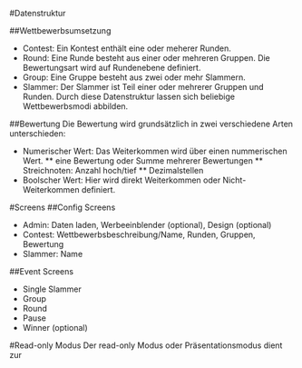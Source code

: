 #Datenstruktur

##Wettbewerbsumsetzung
* Contest: Ein Kontest enthält eine oder meherer Runden.
* Round: Eine Runde besteht aus einer oder mehreren Gruppen. Die Bewertungsart wird auf Rundenebene definiert.
* Group: Eine Gruppe besteht aus zwei oder mehr Slammern.
* Slammer: Der Slammer ist Teil einer oder mehrerer Gruppen und Runden.
Durch diese Datenstruktur lassen sich beliebige Wettbewerbsmodi abbilden.

##Bewertung
Die Bewertung wird grundsätzlich in zwei verschiedene Arten unterschieden:
* Numerischer Wert: Das Weiterkommen wird über einen nummerischen Wert.
** eine Bewertung oder Summe mehrerer Bewertungen
** Streichnoten: Anzahl hoch/tief
** Dezimalstellen
* Boolscher Wert: Hier wird direkt Weiterkommen oder Nicht-Weiterkommen definiert.


#Screens
##Config Screens
* Admin: Daten laden, Werbeeinblender (optional), Design (optional)
* Contest: Wettbewerbsbeschreibung/Name, Runden, Gruppen, Bewertung
* Slammer: Name

##Event Screens
* Single Slammer
* Group
* Round
* Pause
* Winner (optional)


#Read-only Modus
Der read-only Modus oder Präsentationsmodus dient zur 
